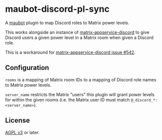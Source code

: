 # maubot-discord-pl-sync
A [maubot] plugin to map Discord roles to Matrix power levels.

This works alongside an instance of [matrix-appservice-discord] to give
Discord users a given power level in a Matrix room when given a Discord role.

This is a workaround for [matrix-appservice-discord issue #542][GH-542].

[maubot]: https://maubot.xyz
[matrix-appservice-discord]: https://github.com/Half-Shot/matrix-appservice-discord
[GH-542]: https://github.com/Half-Shot/matrix-appservice-discord/issues/542

## Configuration
`rooms` is a mapping of Matrix room IDs to a mapping of Discord role names
to Matrix power levels.

`server_name` restricts the Matrix "users" this plugin will grant
power levels for within the given rooms
(i.e. the Matrix user ID must match `@_discord_*:<server_name>`).

## License
[AGPL v3](LICENSE) or later.
